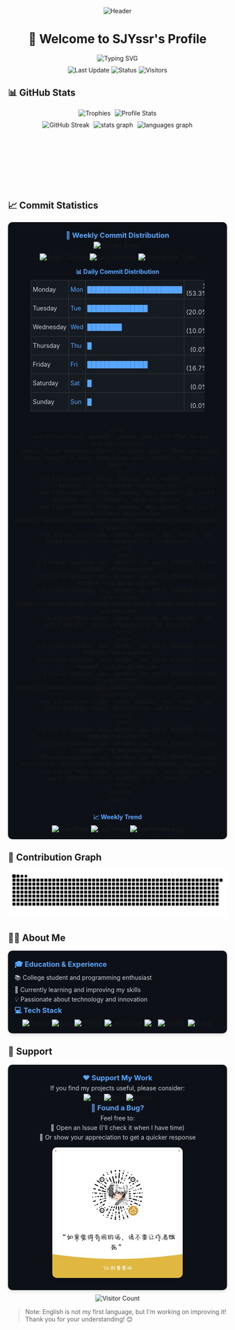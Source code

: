 <div align="center">
  <img src="https://capsule-render.vercel.app/api?type=waving&color=gradient&height=150&section=header&text=SJYssr&fontSize=80&fontAlignY=35&animation=twinkling&desc=Welcome%20to%20my%20profile!&descAlignY=51&descAlign=62" alt="Header" />
  
  <h1>👋 Welcome to SJYssr's Profile</h1>
  
  <img src="https://readme-typing-svg.demolab.com?font=Fira+Code&pause=1000&center=true&vCenter=true&width=435&lines=Welcome+to+SJYssr%F0%9F%98%8A;A+passionate+developer+%F0%9F%92%BB;Always+learning+%F0%9F%93%9A;And+improving+%F0%9F%9A%80" alt="Typing SVG" />
  
  <div style="display: flex; justify-content: center; gap: 5px; margin: 10px 0;">
    <img src="https://img.shields.io/github/last-commit/SJYssr/SJYssr?label=Last%20Update&style=for-the-badge&color=blueviolet" alt="Last Update" />
    <img src="https://img.shields.io/badge/Status-Active-success?style=for-the-badge" alt="Status" />
    <img src="https://img.shields.io/badge/Profile-Visitors-blue?style=for-the-badge" alt="Visitors" />
  </div>
</div>

## 📊 GitHub Stats

<div align="center">
  <div style="display: flex; flex-wrap: wrap; justify-content: center; gap: 10px; margin: 10px 0;">
    <img src="https://github-profile-trophy.vercel.app/?username=SJYssr&theme=onedark&row=2&column=4&margin-w=15&margin-h=15" alt="Trophies" />
    <img src="https://github-widgetbox.vercel.app/api/profile?username=SJYssr&data=followers,repositories,stars,commits&theme=dark" alt="Profile Stats" onerror="this.src='https://img.shields.io/badge/Profile-Stats-blue'" />
  </div>
  
  <div style="display: flex; flex-wrap: wrap; justify-content: center; gap: 10px; margin: 10px 0;">
    <img src="https://github-readme-streak-stats.herokuapp.com?user=SJYssr&theme=dark&hide_border=false&locale=en&short_numbers=false&background=0D1117" alt="GitHub Streak" onerror="this.src='https://img.shields.io/badge/Streak-Stats-green'" />
    <img src="https://github-readme-stats.vercel.app/api?username=SJYssr&hide_title=false&hide_rank=false&show_icons=true&include_all_commits=true&count_private=true&disable_animations=false&theme=dark&locale=en&hide_border=false&bg_color=0D1117" height="150" alt="stats graph" onerror="this.src='https://img.shields.io/badge/Stats-Graph-yellow'" />
    <img src="https://github-readme-stats.vercel.app/api/top-langs?username=SJYssr&locale=en&hide_title=false&layout=compact&card_width=320&langs_count=5&theme=dark&hide_border=false&bg_color=0D1117" height="150" alt="languages graph" onerror="this.src='https://img.shields.io/badge/Languages-Graph-red'" />
  </div>
</div>

## 📈 Commit Statistics

<div align="center" style="background-color: #0D1117; padding: 15px; border-radius: 10px; margin: 10px 0;">
  <h3 style="color: #58A6FF; margin: 5px 0;">📅 Weekly Commit Distribution</h3>
  
  <img src="https://github-readme-activity-graph.vercel.app/graph?username=SJYssr&theme=github-compact&bg_color=0D1117&color=58A6FF&line=58A6FF&point=FFFFFF&area=true&hide_border=true" alt="Activity Graph" />
  
  <div style="display: flex; justify-content: center; gap: 5px; margin: 10px 0;">
    <img src="https://img.shields.io/badge/Total%20Commits-30-orange?style=for-the-badge" alt="Total Commits" />
    <img src="https://img.shields.io/badge/Daily%20Average-7.5-blue?style=for-the-badge" alt="Daily Average" />
    <img src="https://img.shields.io/badge/Most%20Active-Evening-green?style=for-the-badge" alt="Most Active Time" />
  </div>
  
  <div style="display: flex; flex-wrap: wrap; justify-content: center; gap: 20px; margin: 10px 0;">
    <div>
      <h4 style="color: #58A6FF; margin: 5px 0;">📊 Daily Commit Distribution</h4>
      <table style="border-collapse: collapse; width: 100%; max-width: 400px; margin: 0 auto; background-color: #161B22; font-size: 14px;">
        <tr>
          <td style="width: 100px; padding: 4px; border: 1px solid #30363d; color: #C9D1D9;">Monday</td>
          <td style="width: 150px; padding: 4px; border: 1px solid #30363d; color: #58A6FF;">Mon</td>
          <td style="width: 200px; padding: 4px; border: 1px solid #30363d;"><span style="color: #58A6FF;">&#9608;&#9608;&#9608;&#9608;&#9608;&#9608;&#9608;&#9608;&#9608;&#9608;&#9608;&#9608;&#9608;&#9608;&#9608;&#9608;&#9608;&#9608;&#9608;&#9608;&#9608;&#9608;</span></td>
          <td style="text-align: right; padding: 4px; border: 1px solid #30363d; color: #C9D1D9;">16 (53.3%)</td>
        </tr>
        <tr>
          <td style="padding: 4px; border: 1px solid #30363d; color: #C9D1D9;">Tuesday</td>
          <td style="padding: 4px; border: 1px solid #30363d; color: #58A6FF;">Tue</td>
          <td style="padding: 4px; border: 1px solid #30363d;"><span style="color: #58A6FF;">&#9608;&#9608;&#9608;&#9608;&#9608;&#9608;&#9608;&#9608;&#9608;&#9608;&#9608;&#9608;&#9608;&#9608;</span></td>
          <td style="text-align: right; padding: 4px; border: 1px solid #30363d; color: #C9D1D9;">6 (20.0%)</td>
        </tr>
        <tr>
          <td style="padding: 4px; border: 1px solid #30363d; color: #C9D1D9;">Wednesday</td>
          <td style="padding: 4px; border: 1px solid #30363d; color: #58A6FF;">Wed</td>
          <td style="padding: 4px; border: 1px solid #30363d;"><span style="color: #58A6FF;">&#9608;&#9608;&#9608;&#9608;&#9608;&#9608;&#9608;&#9608;</span></td>
          <td style="text-align: right; padding: 4px; border: 1px solid #30363d; color: #C9D1D9;">3 (10.0%)</td>
        </tr>
        <tr>
          <td style="padding: 4px; border: 1px solid #30363d; color: #C9D1D9;">Thursday</td>
          <td style="padding: 4px; border: 1px solid #30363d; color: #58A6FF;">Thu</td>
          <td style="padding: 4px; border: 1px solid #30363d;"><span style="color: #58A6FF;">&#9608;</span></td>
          <td style="text-align: right; padding: 4px; border: 1px solid #30363d; color: #C9D1D9;">0 (0.0%)</td>
        </tr>
        <tr>
          <td style="padding: 4px; border: 1px solid #30363d; color: #C9D1D9;">Friday</td>
          <td style="padding: 4px; border: 1px solid #30363d; color: #58A6FF;">Fri</td>
          <td style="padding: 4px; border: 1px solid #30363d;"><span style="color: #58A6FF;">&#9608;&#9608;&#9608;&#9608;&#9608;&#9608;&#9608;&#9608;&#9608;&#9608;&#9608;&#9608;&#9608;&#9608;</span></td>
          <td style="text-align: right; padding: 4px; border: 1px solid #30363d; color: #C9D1D9;">5 (16.7%)</td>
        </tr>
        <tr>
          <td style="padding: 4px; border: 1px solid #30363d; color: #C9D1D9;">Saturday</td>
          <td style="padding: 4px; border: 1px solid #30363d; color: #58A6FF;">Sat</td>
          <td style="padding: 4px; border: 1px solid #30363d;"><span style="color: #58A6FF;">&#9608;</span></td>
          <td style="text-align: right; padding: 4px; border: 1px solid #30363d; color: #C9D1D9;">0 (0.0%)</td>
        </tr>
        <tr>
          <td style="padding: 4px; border: 1px solid #30363d; color: #C9D1D9;">Sunday</td>
          <td style="padding: 4px; border: 1px solid #30363d; color: #58A6FF;">Sun</td>
          <td style="padding: 4px; border: 1px solid #30363d;"><span style="color: #58A6FF;">&#9608;</span></td>
          <td style="text-align: right; padding: 4px; border: 1px solid #30363d; color: #C9D1D9;">0 (0.0%)</td>
        </tr>
      </table>
    </div>
    
    <div>
      <h4 style="color: #58A6FF; margin: 5px 0;">⏰ Time Period Distribution</h4>
      <table style="border-collapse: collapse; width: 100%; max-width: 400px; margin: 0 auto; background-color: #161B22; font-size: 14px;">
        <tr>
          <td style="width: 100px; padding: 4px; border: 1px solid #30363d; color: #C9D1D9;">Morning</td>
          <td style="width: 150px; padding: 4px; border: 1px solid #30363d; color: #58A6FF;">6:00-12:00</td>
          <td style="width: 200px; padding: 4px; border: 1px solid #30363d;"><span style="color: #58A6FF;">&#9608;&#9608;&#9608;&#9608;&#9608;&#9608;&#9608;&#9608;</span></td>
          <td style="text-align: right; padding: 4px; border: 1px solid #30363d; color: #C9D1D9;">3 (10.0%)</td>
        </tr>
        <tr>
          <td style="padding: 4px; border: 1px solid #30363d; color: #C9D1D9;">Afternoon</td>
          <td style="padding: 4px; border: 1px solid #30363d; color: #58A6FF;">12:00-18:00</td>
          <td style="padding: 4px; border: 1px solid #30363d;"><span style="color: #58A6FF;">&#9608;&#9608;&#9608;&#9608;&#9608;&#9608;&#9608;&#9608;&#9608;&#9608;&#9608;&#9608;&#9608;&#9608;&#9608;&#9608;</span></td>
          <td style="text-align: right; padding: 4px; border: 1px solid #30363d; color: #C9D1D9;">11 (36.7%)</td>
        </tr>
        <tr>
          <td style="padding: 4px; border: 1px solid #30363d; color: #C9D1D9;">Evening</td>
          <td style="padding: 4px; border: 1px solid #30363d; color: #58A6FF;">18:00-24:00</td>
          <td style="padding: 4px; border: 1px solid #30363d;"><span style="color: #58A6FF;">&#9608;&#9608;&#9608;&#9608;&#9608;&#9608;&#9608;&#9608;&#9608;&#9608;&#9608;&#9608;&#9608;&#9608;&#9608;&#9608;&#9608;&#9608;&#9608;&#9608;&#9608;</span></td>
          <td style="text-align: right; padding: 4px; border: 1px solid #30363d; color: #C9D1D9;">14 (46.7%)</td>
        </tr>
        <tr>
          <td style="padding: 4px; border: 1px solid #30363d; color: #C9D1D9;">Night</td>
          <td style="padding: 4px; border: 1px solid #30363d; color: #58A6FF;">0:00-6:00</td>
          <td style="padding: 4px; border: 1px solid #30363d;"><span style="color: #58A6FF;">&#9608;&#9608;&#9608;&#9608;</span></td>
          <td style="text-align: right; padding: 4px; border: 1px solid #30363d; color: #C9D1D9;">2 (6.7%)</td>
        </tr>
      </table>
    </div>
  </div>
  
  <h4 style="color: #58A6FF; margin: 5px 0;">📈 Weekly Trend</h4>
  <div style="display: flex; justify-content: center; flex-wrap: wrap; gap: 5px;">
    <img src="https://img.shields.io/badge/This%20Week-16%20commits-blue?style=for-the-badge" alt="This Week" />
    <img src="https://img.shields.io/badge/Last%20Week-14%20commits-green?style=for-the-badge" alt="Last Week" />
    <img src="https://img.shields.io/badge/Two%20Weeks%20Ago-0%20commits-yellow?style=for-the-badge" alt="Two Weeks Ago" />
  </div>
</div>

## 🐍 Contribution Graph

<div align="center">
  <img src="https://raw.githubusercontent.com/SJYssr/SJYssr/output/github-contribution-grid-snake.svg" alt="Snake animation" />
</div>

## 👨‍💻 About Me

<div style="background-color: #0D1117; padding: 15px; border-radius: 10px; margin: 10px 0; box-shadow: 0 4px 6px rgba(0, 0, 0, 0.1);">
  <h3 style="color: #58A6FF; margin: 5px 0;">🎓 Education & Experience</h3>
  <ul style="list-style-type: none; padding-left: 0; margin: 5px 0;">
    <li style="margin: 5px 0; color: #C9D1D9;">📚 College student and programming enthusiast</li>
    <li style="margin: 5px 0; color: #C9D1D9;">🌱 Currently learning and improving my skills</li>
    <li style="margin: 5px 0; color: #C9D1D9;">💡 Passionate about technology and innovation</li>
  </ul>

  <h3 style="color: #58A6FF; margin: 5px 0;">💻 Tech Stack</h3>
  <div style="display: flex; flex-wrap: wrap; gap: 5px; justify-content: center;">
    <img src="https://img.shields.io/badge/Python-3776AB?style=for-the-badge&logo=python&logoColor=white" alt="Python" />
    <img src="https://img.shields.io/badge/Java-ED8B00?style=for-the-badge&logo=java&logoColor=white" alt="Java" />
    <img src="https://img.shields.io/badge/HTML5-E34F26?style=for-the-badge&logo=html5&logoColor=white" alt="HTML5" />
    <img src="https://img.shields.io/badge/JavaScript-F7DF1E?style=for-the-badge&logo=javascript&logoColor=black" alt="JavaScript" />
    <img src="https://img.shields.io/badge/C-00599C?style=for-the-badge&logo=c&logoColor=white" alt="C" />
    <img src="https://img.shields.io/badge/JavaEE-007396?style=for-the-badge&logo=java&logoColor=white" alt="JavaEE" />
    <img src="https://img.shields.io/badge/Vue.js-4FC08D?style=for-the-badge&logo=vue.js&logoColor=white" alt="Vue.js" />
  </div>
</div>

## 🌟 Support

<div align="center" style="background-color: #0D1117; padding: 15px; border-radius: 10px; margin: 10px 0; box-shadow: 0 4px 6px rgba(0, 0, 0, 0.1);">
  <h3 style="color: #58A6FF; margin: 5px 0;">❤️ Support My Work</h3>
  <p style="color: #C9D1D9; margin: 5px 0;">If you find my projects useful, please consider:</p>
  <div style="display: flex; justify-content: center; gap: 5px; margin: 5px 0;">
    <img src="https://img.shields.io/badge/Star-Follow-blue?style=for-the-badge" alt="Star" />
    <img src="https://img.shields.io/badge/Fork-Contribute-green?style=for-the-badge" alt="Fork" />
    <img src="https://img.shields.io/badge/Follow-Updates-yellow?style=for-the-badge" alt="Follow" />
  </div>
  
  <h3 style="color: #58A6FF; margin: 5px 0;">🐛 Found a Bug?</h3>
  <p style="color: #C9D1D9; margin: 5px 0;">Feel free to:</p>
  <ul style="list-style-type: none; padding-left: 0; margin: 5px 0;">
    <li style="margin: 5px 0; color: #C9D1D9;">📝 Open an Issue (I'll check it when I have time)</li>
    <li style="margin: 5px 0; color: #C9D1D9;">💝 Or show your appreciation to get a quicker response</li>
  </ul>
  
  <img src="https://github.com/SJYssr/img/raw/main/1/zanshang.jpg" alt="Appreciation" width="300" style="border-radius: 10px; margin: 10px 0; box-shadow: 0 4px 6px rgba(0, 0, 0, 0.1);" />
</div>

<div align="center">
  <img src="https://profile-counter.glitch.me/SJYssr/count.svg" alt="Visitor Count" />
</div>

> Note: English is not my first language, but I'm working on improving it! Thank you for your understanding! 😊
